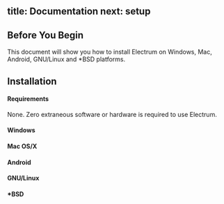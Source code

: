 title: Documentation
next: setup
---

Before You Begin
----------------

This document will show you how to install Electrum on Windows, Mac,
Android, GNU/Linux and \*BSD platforms.

Installation
------------

#### Requirements

None. Zero extraneous software or hardware is required to use Electrum.

#### Windows

#### Mac OS/X

#### Android

#### GNU/Linux

#### \*BSD
